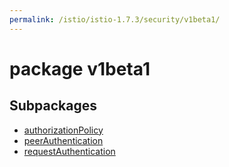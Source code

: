 ```yaml
---
permalink: /istio/istio-1.7.3/security/v1beta1/
---
```


# package v1beta1



## Subpackages

* [authorizationPolicy](security-v1beta1-authorizationPolicy.md)
* [peerAuthentication](security-v1beta1-peerAuthentication.md)
* [requestAuthentication](security-v1beta1-requestAuthentication.md)